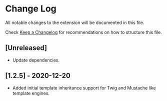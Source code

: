 # Change Log

All notable changes to the extension will be documented in this file.

Check [Keep a Changelog](http://keepachangelog.com/) for recommendations on how to structure this file.

## [Unreleased]

- Update dependencies.

## [1.2.5] - 2020-12-20

- Added initial template inheritance support for Twig and Mustache like template engines.
